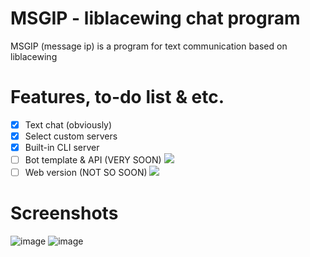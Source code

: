 # MSGIP - liblacewing chat program
MSGIP (message ip) is a program for text communication based on liblacewing

# Features, to-do list & etc.
- [x] Text chat (obviously)
- [x] Select custom servers
- [x] Built-in CLI server
- [ ] Bot template & API (VERY SOON) ![](https://geps.dev/progress/23)
- [ ] Web version (NOT SO SOON) ![](https://geps.dev/progress/0)

# Screenshots
![image](https://github.com/lolhie3/msgip/assets/96627041/33ca5113-8784-4051-ba01-39c87708cf3d)
![image](https://github.com/lolhie3/msgip/assets/96627041/0253bd1b-f03c-4ba9-924f-266e304804f0)
